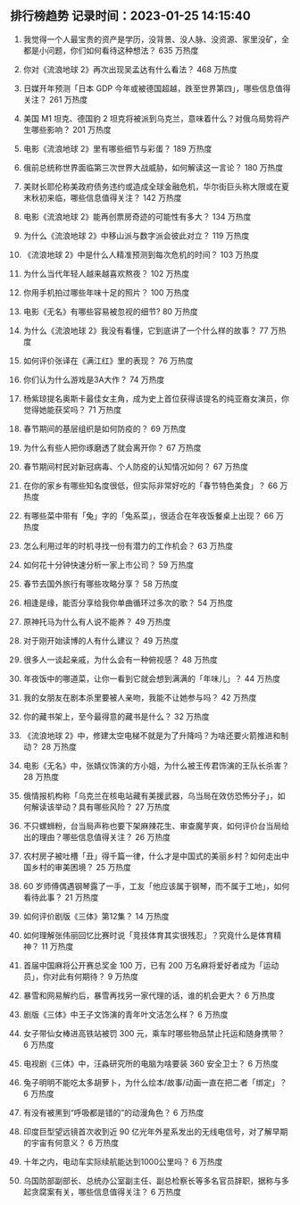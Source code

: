 
## 排行榜趋势 记录时间：2023-01-25 14:15:40
  
  1. 我觉得一个人最宝贵的资产是学历，没背景、没人脉、没资源、家里没矿，全都是小问题，你们如何看待这种想法？ 635 万热度
    
  2. 你对《流浪地球 2》再次出现吴孟达有什么看法？ 468 万热度
    
  3. 日媒开年预测「日本 GDP 今年或被德国超越，跌至世界第四」，哪些信息值得关注？ 261 万热度
    
  4. 美国 M1 坦克、德国豹 2 坦克将被派到乌克兰，意味着什么？对俄乌局势将产生哪些影响？ 201 万热度
    
  5. 电影《流浪地球 2》里有哪些细节与彩蛋？ 189 万热度
    
  6. 俄前总统称世界面临第三次世界大战威胁，如何解读这一言论？ 180 万热度
    
  7. 美财长耶伦称美政府债务违约或造成全球金融危机，华尔街巨头称大限或在夏末秋初来临，哪些信息值得关注？ 142 万热度
    
  8. 电影《流浪地球 2》能再创票房奇迹的可能性有多大？ 134 万热度
    
  9. 为什么《流浪地球 2》中移山派与数字派会彼此对立？ 119 万热度
    
  10. 《流浪地球 2》中是什么人精准预测到每次危机的时间？ 103 万热度
    
  11. 为什么当代年轻人越来越喜欢熬夜？ 102 万热度
    
  12. 你用手机拍过哪些年味十足的照片？ 100 万热度
    
  13. 电影《无名》有哪些容易被忽视的细节? 80 万热度
    
  14. 为什么《流浪地球 2》我没有看懂，它到底讲了一个什么样的故事？ 77 万热度
    
  15. 如何评价张译在《满江红》里的表现？ 76 万热度
    
  16. 你们认为什么游戏是3A大作？ 74 万热度
    
  17. 杨紫琼提名奥斯卡最佳女主角，成为史上首位获得该提名的纯亚裔女演员，你觉得她能获奖吗？ 71 万热度
    
  18. 春节期间的基层组织是如何防疫的？ 69 万热度
    
  19. 为什么有些人把你琢磨透了就会离开你？ 67 万热度
    
  20. 春节期间村民对新冠病毒、个人防疫的认知情况如何？ 67 万热度
    
  21. 在你的家乡有哪些知名度很低，但实际非常好吃的「春节特色美食」？ 66 万热度
    
  22. 有哪些菜中带有「兔」字的「兔系菜」，很适合在年夜饭餐桌上出现？ 66 万热度
    
  23. 怎么利用过年的时机寻找一份有潜力的工作机会？ 63 万热度
    
  24. 如何花十分钟快速分析一家上市公司？ 59 万热度
    
  25. 春节去国外旅行有哪些攻略分享？ 58 万热度
    
  26. 相逢是缘，能否分享给我你单曲循环过多次的歌？ 54 万热度
    
  27. 原神托马为什么有人说不能养？ 49 万热度
    
  28. 对于刚开始读博的人有什么建议？ 49 万热度
    
  29. 很多人一谈起亲戚，为什么会有一种俯视感？ 48 万热度
    
  30. 年夜饭中的哪道菜，让你一看到它就会想到满满的「年味儿」？ 44 万热度
    
  31. 我的女朋友在剧本杀里要被人亲吻，我能不让她参与吗？ 42 万热度
    
  32. 你的藏书架上，至今最得意的藏书是什么？ 32 万热度
    
  33. 《流浪地球 2》中，修建太空电梯不就是为了升降吗？为啥还要火箭推进和制动？ 28 万热度
    
  34. 电影《无名》中，张婧仪饰演的方小姐，为什么被王传君饰演的王队长杀害？ 28 万热度
    
  35. 俄情报机构称「乌克兰在核电站藏有美援武器，乌当局在效仿恐怖分子」，如何解读该举动？具有哪些风险？ 27 万热度
    
  36. 不只螺蛳粉，台当局声称也要下架麻辣花生、审查魔芋爽，如何评价台当局给出的理由？哪些信息值得关注？ 26 万热度
    
  37. 农村房子被吐槽「丑」得千篇一律，什么才是中国式的美丽乡村？如何走出中国乡村的审美困境？ 25 万热度
    
  38. 60 岁师傅偶遇钢琴露了一手，工友「他应该属于钢琴，而不属于工地」，如何看待此事？ 21 万热度
    
  39. 如何评价剧版《三体》第12集？ 14 万热度
    
  40. 如何理解张伟丽回忆比赛时说「竞技体育其实很残忍」？究竟什么是体育精神？ 11 万热度
    
  41. 首届中国麻将公开赛总奖金 100 万，已有 200 万名麻将爱好者成为「运动员」，你对此有何期待？ 9 万热度
    
  42. 暴雪和网易解约后，暴雪再找另一家代理的话，谁的机会更大？ 6 万热度
    
  43. 剧版《三体》中王子文饰演的青年叶文洁怎么样？ 6 万热度
    
  44. 女子带仙女棒进高铁站被罚 300 元，乘车时哪些物品禁止托运和随身携带？ 6 万热度
    
  45. 电视剧《三体》中，汪淼研究所的电脑为啥要装 360 安全卫士？ 6 万热度
    
  46. 兔子明明不能吃太多胡萝卜，为什么绘本/故事/动画一直在把二者「绑定」？ 6 万热度
    
  47. 有没有被黑到“呼吸都是错的”的动漫角色？ 6 万热度
    
  48. 印度巨型望远镜首次收到近 90 亿光年外星系发出的无线电信号，对了解早期的宇宙有何意义？ 6 万热度
    
  49. 十年之内，电动车实际续航能达到1000公里吗？ 6 万热度
    
  50. 乌国防部副部长、总统办公室副主任、副总检察长等多名官员辞职，据称与多起贪腐案有关，哪些信息值得关注？ 6 万热度
    